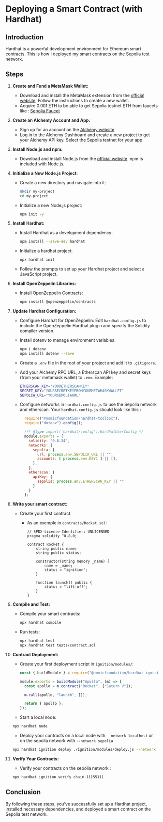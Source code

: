 # Deploying a Smart Contract (with Hardhat)

## Introduction
Hardhat is a powerful development environment for Ethereum smart contracts. This is how I deployed my smart contracts on the Sepolia test network.

## Steps

1. **Create and Fund a MetaMask Wallet:**
   - Download and install the MetaMask extension from the [official website](https://metamask.io/). Follow the instructions to create a new wallet.
   - Acquire 0.001 ETH to be able to get Sepolia testnet ETH from faucets like : [Sepolia Faucet](https://faucet.sepolia.dev/)


2. **Create an Alchemy Account and App:**
   - Sign up for an account on the [Alchemy website](https://alchemy.com/).
   - Log in to the Alchemy Dashboard and create a new project to get your Alchemy API key. Select the Sepolia testnet for your app.

   
3. **Install Node.js and npm:**
   - Download and install Node.js from the [official website](https://nodejs.org/). npm is included with Node.js.


4. **Initialize a New Node.js Project:**
   - Create a new directory and navigate into it:
     
     ```sh
     mkdir my-project
     cd my-project
     ```
     
   - Initialize a new Node.js project:
     
     ```sh
     npm init -y
     ```


5. **Install Hardhat:**
   - Install Hardhat as a development dependency:
     
     ```sh
     npm install --save-dev hardhat
     ```
     
   - Initialize a hardhat project:
     
     ```sh
     npx hardhat init
     ```
     
   - Follow the prompts to set up your Hardhat project and select a JavaScript project.


6. **Install OpenZeppelin Libraries:**
   - Install OpenZeppelin Contracts:
     
     ```sh
     npm install @openzeppelin/contracts
     ```

   
7. **Update Hardhat Configuration:**
   - Configure Hardhat for OpenZeppelin:
     Edit `hardhat.config.js` to include the OpenZeppelin Hardhat plugin and specify the Solidity compiler version.
   - Install dotenv to manage environment variables:
     
     ```sh
     npm i dotenv
     npm install dotenv --save
     ```
   
   - Create a `.env` file in the root of your project and add it to `.gitignore`.
   - Add your Alchemy RPC URL, a Etherscan API key and secret keys (from your metamask wallet) to `.env`. Example:
     
     ```sh
     ETHERSCAN_KEY="YOURETHERSCANKEY"
     SECRET_KEY="YOURSECRETKEYFROMYOURMETAMASKWALLET"
     SEPOLIA_URL="YOURSEPOLIAURL"
     ```
   
   - Configure networks in `hardhat.config.js` to use the Sepolia network and etherscan. Your `hardhat.config.js` should look like this :
     
     ```javascript
       require("@nomicfoundation/hardhat-toolbox");
       require("dotenv").config();

       /** @type import('hardhat/config').HardhatUserConfig */
       module.exports = {
         solidity: "0.8.24",
         networks: {
           sepolia: {
             url: process.env.SEPOLIA_URL || "",
             accounts: [ process.env.KEY1 ] || [],
           },
         },
         etherscan: {
           apiKey: {
             sepolia: process.env.ETHERSCAN_KEY || ""
           }
         }
       };
     ```


8. **Write your smart contract:**
    - Create your first contract:
      - As an exemple in `contracts/Rocket.sol`:
        
        ```solidity
        // SPDX-License-Identifier: UNLICENSED
        pragma solidity ^0.8.0;

        contract Rocket {
            string public name;
            string public status;

            constructor(string memory _name) {
                name = _name;
                status = "ignition";
            }

            function launch() public {
                status = "lift-off";
            }
        }
        ```

      
9. **Compile and Test:**
   - Compile your smart contracts:
     
     ```sh
     npx hardhat compile
     ```
     
   - Run tests:
     
     ```sh
     npx hardhat test
     npx hardhat test tests/contract.sol
     ```


10. **Contract Deployment:**
    - Create your first deployment script in `ignition/modules/`:
        
        ```javascript
        const { buildModule } = require("@nomicfoundation/hardhat-ignition/modules");

        module.exports = buildModule("Apollo", (m) => {
          const apollo = m.contract("Rocket", ["Saturn V"]);

          m.call(apollo, "launch", []);

          return { apollo };
        });
        ```
    - Start a local node:
     
     ```sh
     npx hardhat node
     ```
     
    - Deploy your contracts on a local node with `--network localhost` or on the sepolia network with `--network sepolia`  
     
     ```sh
     npx hardhat ignition deploy ./ignition/modules/deploy.js --network sepolia
     ```


11. **Verify Your Contracts:**
    
    - Verify your contracts on the sepolia network :  
      
      
    ```sh
    npx hardhat ignition verify chain-11155111
    ```


## Conclusion
By following these steps, you've successfully set up a Hardhat project, installed necessary dependencies, and deployed a smart contract on the Sepolia test network.

